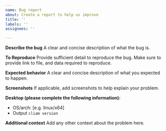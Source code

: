 ```yaml
---
name: Bug report
about: Create a report to help us improve
title: ''
labels: ''
assignees: ''

---
```


**Describe the bug**
A clear and concise description of what the bug is. 

**To Reproduce**
Provide sufficient detail to reproduce the bug. Make sure to provide link to file, and data required to reproduce.

**Expected behavior**
A clear and concise description of what you expected to happen.

**Screenshots**
If applicable, add screenshots to help explain your problem.

**Desktop (please complete the following information):**
 - OS/arch: [e.g. linux/x64]
 - Output `cliam version`

**Additional context**
Add any other context about the problem here.
